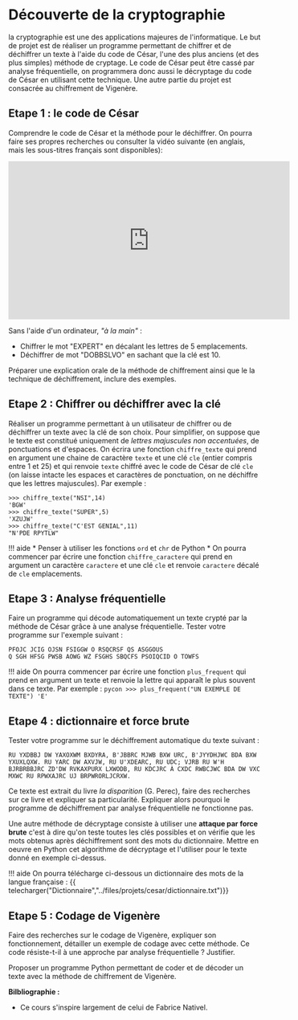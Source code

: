 # Découverte de la cryptographie

la cryptographie est une des applications majeures de l'informatique. Le but de projet est de réaliser un programme permettant de chiffrer et de déchiffrer un texte à l'aide du code de César, l'une des plus anciens (et des plus simples) méthode de cryptage. Le code de César peut être cassé par analyse fréquentielle, on programmera donc aussi le décryptage  du code de César en utilisant cette technique. Une autre partie du projet est consacrée au chiffrement de Vigenère.

## Etape 1 : le code de César

Comprendre le code de César et la méthode pour le déchiffrer. On pourra faire ses propres recherches ou consulter la vidéo suivante (en anglais, mais les sous-titres français sont disponibles):
<div class="centre"><iframe width="560" height="315" src="https://www.youtube.com/embed/sMOZf4GN3oc" title="YouTube video player" frameborder="0" allow="accelerometer; autoplay; clipboard-write; encrypted-media; gyroscope; picture-in-picture" allowfullscreen></iframe></div> 

Sans l'aide d'un ordinateur, *"à la main"* :

* Chiffrer le mot "EXPERT" en décalant les lettres de 5 emplacements.
* Déchiffrer de mot "DOBBSLVO" en sachant que la clé  est 10.

Préparer une explication orale de la méthode de chiffrement ainsi que le la technique de déchiffrement, inclure des exemples. 


## Etape 2 : Chiffrer ou déchiffrer avec la clé

Réaliser un programme permettant à un utilisateur de chiffrer ou de déchiffrer un texte avec la clé de son choix. Pour simplifier, on suppose que le texte est constitué uniquement de *lettres majuscules non accentuées*, de ponctuations et d'espaces. On écrira une fonction `chiffre_texte` qui prend en argument une chaine de caractère `texte` et une clé `cle` (entier compris entre 1 et 25) et qui renvoie `texte` chiffré avec le code de César de clé `cle` (on laisse intacte les espaces et caractères de ponctuation, on ne déchiffre que les lettres majuscules). Par exemple :
```pycon
>>> chiffre_texte("NSI",14)
'BGW'
>>> chiffre_texte("SUPER",5)
'XZUJW'
>>> chiffre_texte("C'EST GENIAL",11)
"N'PDE RPYTLW"
```

!!! aide
    * Penser à utiliser les fonctions `ord` et `chr` de Python
    * On pourra commencer par écrire une fonction `chiffre_caractere` qui prend en argument un caractère `caractere` et une clé `cle` et renvoie `caractere` décalé de `cle` emplacements. 


## Etape 3 : Analyse fréquentielle

Faire un programme qui décode automatiquement un texte crypté par la méthode de César grâce à une analyse fréquentielle. Tester votre programme sur l'exemple suivant :
```
PFOJC JCIG OJSN FSIGGW O RSQCRSF QS ASGGOUS
Q SGH HFSG PWSB AOWG WZ FSGHS SBQCFS PSOIQCID O TOWFS
```

!!! aide
    On pourra commencer par écrire une fonction `plus_frequent` qui prend en argument un texte et renvoie la lettre qui apparaît le plus souvent dans ce texte. Par exemple :
    ```pycon
    >>> plus_frequent("UN EXEMPLE DE TEXTE")
    'E'
    ```

## Etape 4 : dictionnaire et force brute

Tester votre programme sur le déchiffrement automatique du texte suivant :

```
RU YXDBBJ DW YAXOXWM BXDYRA, B'JBBRC MJWB BXW URC, B'JYYDHJWC BDA BXW YXUXLQXW. RU YARC DW AXVJW, RU U'XDEARC, RU UDC; VJRB RU W'H BJRBRBBJRC ZD'DW RVKAXPURX LXWODB, RU KDCJRC À CXDC RWBCJWC BDA DW VXC MXWC RU RPWXAJRC UJ BRPWRORLJCRXW.
```

Ce texte est extrait du livre *la disparition* (G. Perec), faire des recherches sur ce livre et expliquer sa particularité. Expliquer alors pourquoi le programme de déchiffrement par analyse fréquentielle ne fonctionne pas. 

Une autre méthode de décryptage consiste à utiliser une **attaque par force brute** c'est à dire qu'on teste toutes les clés possibles et on vérifie que les mots obtenus après déchiffrement sont des mots du dictionnaire. Mettre en oeuvre en Python cet algorithme de décryptage et l'utiliser pour le texte donné en exemple ci-dessus.

!!! aide
    On pourra télécharge ci-dessous un dictionnaire des mots de la langue française : 
    {{ telecharger("Dictionnaire","../files/projets/cesar/dictionnaire.txt")}}


## Etape 5 : Codage de Vigenère

Faire des recherches sur le codage de Vigenère, expliquer son fonctionnement, détailler un exemple de codage avec cette méthode. Ce code résiste-t-il à une approche par analyse fréquentielle ? Justifier. 

Proposer un programme Python permettant de coder et de décoder un texte avec la méthode de chiffrement de Vigenère.



**Bilbliographie :**  

- Ce cours s'inspire largement de celui de Fabrice Nativel.